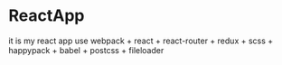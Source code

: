 # ReactApp
it is my react app
use webpack + react + react-router + redux + scss + happypack + babel + postcss + fileloader
